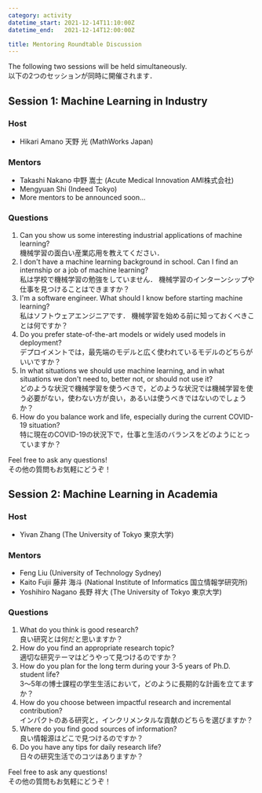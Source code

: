 ```yaml
---
category: activity
datetime_start: 2021-12-14T11:10:00Z
datetime_end:   2021-12-14T12:00:00Z

title: Mentoring Roundtable Discussion
---
```


The following two sessions will be held simultaneously.  
以下の2つのセッションが同時に開催されます．

## Session 1: Machine Learning in Industry

### Host

- Hikari Amano 天野 光 (MathWorks Japan)

### Mentors  

- Takashi Nakano 中野 嵩士 (Acute Medical Innovation AMI株式会社)
- Mengyuan Shi (Indeed Tokyo)
- More mentors to be announced soon…

### Questions

1. Can you show us some interesting industrial applications of machine learning?  
   機械学習の面白い産業応用を教えてください．
2. I don't have a machine learning background in school.
   Can I find an internship or a job of machine learning?  
   私は学校で機械学習の勉強をしていません．
   機械学習のインターンシップや仕事を見つけることはできますか？
3. I'm a software engineer.
   What should I know before starting machine learning?  
   私はソフトウェアエンジニアです．
   機械学習を始める前に知っておくべきことは何ですか？
4. Do you prefer state-of-the-art models or widely used models in deployment?  
   デプロイメントでは，最先端のモデルと広く使われているモデルのどちらがいいですか？
5. In what situations we should use machine learning, and in what situations we don't need to, better not, or should not use it?  
   どのような状況で機械学習を使うべきで，どのような状況では機械学習を使う必要がない，使わない方が良い，あるいは使うべきではないのでしょうか？
6. How do you balance work and life, especially during the current COVID-19 situation?  
   特に現在のCOVID-19の状況下で，仕事と生活のバランスをどのようにとっていますか？

Feel free to ask any questions!  
その他の質問もお気軽にどうぞ！

## Session 2: Machine Learning in Academia

### Host

- Yivan Zhang (The University of Tokyo 東京大学)

### Mentors

- Feng Liu (University of Technology Sydney)
- Kaito Fujii 藤井 海斗 (National Institute of Informatics 国立情報学研究所)
- Yoshihiro Nagano 長野 祥大 (The University of Tokyo 東京大学)

### Questions

1. What do you think is good research?  
   良い研究とは何だと思いますか？
2. How do you find an appropriate research topic?  
   適切な研究テーマはどうやって見つけるのですか？
3. How do you plan for the long term during your 3-5 years of Ph.D. student life?  
   3〜5年の博士課程の学生生活において，どのように長期的な計画を立てますか？
4. How do you choose between impactful research and incremental contribution?  
   インパクトのある研究と，インクリメンタルな貢献のどちらを選びますか？
5. Where do you find good sources of information?  
   良い情報源はどこで見つけるのですか？
6. Do you have any tips for daily research life?  
   日々の研究生活でのコツはありますか？

Feel free to ask any questions!  
その他の質問もお気軽にどうぞ！
